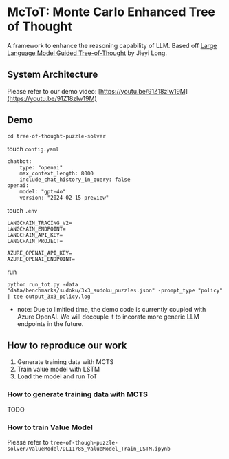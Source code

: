 # McToT: Monte Carlo Enhanced Tree of Thought

A framework to enhance the reasoning capability of LLM. Based off [Large Language Model Guided Tree-of-Thought](https://arxiv.org/abs/2305.08291) by Jieyi Long.


## System Architecture

Please refer to our demo video: [https://youtu.be/91Z18zIw19M](https://youtu.be/91Z18zIw19M)

## Demo
```
cd tree-of-thought-puzzle-solver
```
touch `config.yaml`
```
chatbot:
    type: "openai"
    max_context_length: 8000
    include_chat_history_in_query: false
openai:
    model: "gpt-4o"
    version: "2024-02-15-preview"
```
touch `.env`
```
LANGCHAIN_TRACING_V2=
LANGCHAIN_ENDPOINT=
LANGCHAIN_API_KEY=
LANGCHAIN_PROJECT=

AZURE_OPENAI_API_KEY=
AZURE_OPENAI_ENDPOINT=
```

run
```
python run_tot.py -data "data/benchmarks/sudoku/3x3_sudoku_puzzles.json" -prompt_type "policy" | tee output_3x3_policy.log

```

* note: Due to limitied time, the demo code is currently coupled with Azure OpenAI. We will decouple it to incorate more generic LLM endpoints in the future.

## How to reproduce our work

1. Generate training data with MCTS
2. Train value model with LSTM
3. Load the model and run ToT

### How to generate training data with MCTS

TODO

### How to train Value Model

Please refer to `tree-of-though-puzzle-solver/ValueModel/DL11785_ValueModel_Train_LSTM.ipynb`
